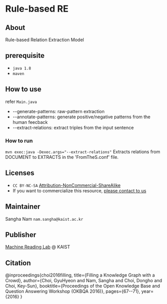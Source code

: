 # Rule-based RE

## About

Rule-based Relation Extraction Model

## prerequisite
* `java 1.8`
* `maven`

## How to use
refer `Main.java`

* --generate-patterns: raw-pattern extraction
* --annotate-patterns: generate positive/negative patterns from the human feecback
* --extract-relations: extract triples from the input sentence

### How to run
`mvn exec:java -Dexec.args="--extract-relations"`
Extracts relations from DOCUMENT to EXTRACTS in the 'FromTheS.conf' file.

## Licenses
* `CC BY-NC-SA` [Attribution-NonCommercial-ShareAlike](https://creativecommons.org/licenses/by-nc-sa/2.0/)
* If you want to commercialize this resource, [please contact to us](http://mrlab.kaist.ac.kr/contact)

## Maintainer
Sangha Nam `nam.sangha@kaist.ac.kr`

## Publisher
[Machine Reading Lab](http://mrlab.kaist.ac.kr/) @ KAIST

## Citation
@inproceedings{choi2016filling,
  title={Filling a Knowledge Graph with a Crowd},
  author={Choi, GyuHyeon and Nam, Sangha and Choi, Dongho and Choi, Key-Sun},
  booktitle={Proceedings of the Open Knowledge Base and Question Answering Workshop (OKBQA 2016)},
  pages={67--71},
  year={2016}
}
